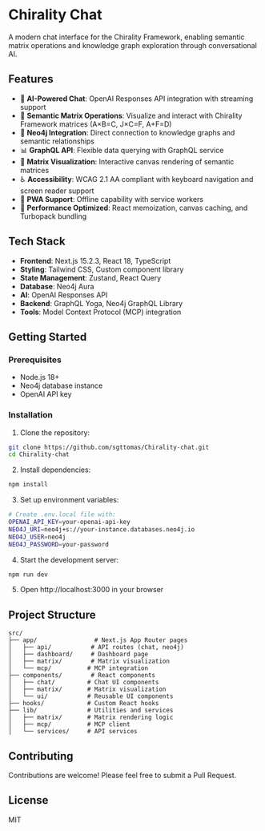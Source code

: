 # Chirality Chat

A modern chat interface for the Chirality Framework, enabling semantic matrix operations and knowledge graph exploration through conversational AI.

## Features

- 🤖 **AI-Powered Chat**: OpenAI Responses API integration with streaming support
- 🧮 **Semantic Matrix Operations**: Visualize and interact with Chirality Framework matrices (A×B=C, J×C=F, A+F=D)
- 🔗 **Neo4j Integration**: Direct connection to knowledge graphs and semantic relationships
- 📊 **GraphQL API**: Flexible data querying with GraphQL service
- 🎨 **Matrix Visualization**: Interactive canvas rendering of semantic matrices
- ♿ **Accessibility**: WCAG 2.1 AA compliant with keyboard navigation and screen reader support
- 📱 **PWA Support**: Offline capability with service workers
- 🚀 **Performance Optimized**: React memoization, canvas caching, and Turbopack bundling

## Tech Stack

- **Frontend**: Next.js 15.2.3, React 18, TypeScript
- **Styling**: Tailwind CSS, Custom component library
- **State Management**: Zustand, React Query
- **Database**: Neo4j Aura
- **AI**: OpenAI Responses API
- **Backend**: GraphQL Yoga, Neo4j GraphQL Library
- **Tools**: Model Context Protocol (MCP) integration

## Getting Started

### Prerequisites

- Node.js 18+ 
- Neo4j database instance
- OpenAI API key

### Installation

1. Clone the repository:
```bash
git clone https://github.com/sgttomas/Chirality-chat.git
cd Chirality-chat
```

2. Install dependencies:
```bash
npm install
```

3. Set up environment variables:
```bash
# Create .env.local file with:
OPENAI_API_KEY=your-openai-api-key
NEO4J_URI=neo4j+s://your-instance.databases.neo4j.io
NEO4J_USER=neo4j
NEO4J_PASSWORD=your-password
```

4. Start the development server:
```bash
npm run dev
```

5. Open http://localhost:3000 in your browser

## Project Structure

```
src/
├── app/                # Next.js App Router pages
│   ├── api/           # API routes (chat, neo4j)
│   ├── dashboard/     # Dashboard page
│   ├── matrix/        # Matrix visualization
│   └── mcp/          # MCP integration
├── components/        # React components
│   ├── chat/         # Chat UI components
│   ├── matrix/       # Matrix visualization
│   └── ui/           # Reusable UI components
├── hooks/            # Custom React hooks
├── lib/              # Utilities and services
│   ├── matrix/       # Matrix rendering logic
│   ├── mcp/          # MCP client
│   └── services/     # API services
```

## Contributing

Contributions are welcome! Please feel free to submit a Pull Request.

## License

MIT
